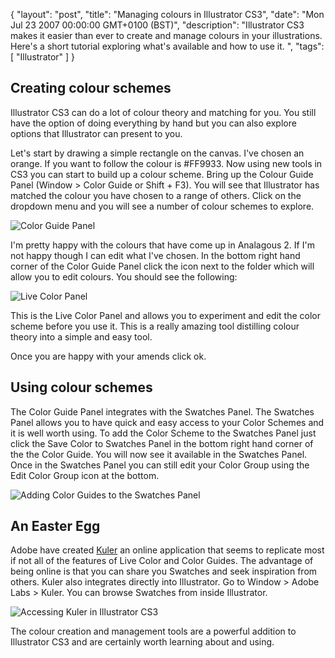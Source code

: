 {
  "layout": "post",
  "title": "Managing colours in Illustrator CS3",
  "date": "Mon Jul 23 2007 00:00:00 GMT+0100 (BST)",
  "description": "Illustrator CS3 makes it easier than ever to create and manage colours in your illustrations. Here's a short tutorial exploring what's available and how to use it. ",
  "tags": [
    "Illustrator"
  ]
}

## Creating colour schemes

Illustrator CS3 can do a lot of colour theory and matching for you. You still have the option of doing everything by hand but you can also explore options that Illustrator can present to you.

Let's start by drawing a simple rectangle on the canvas. I've chosen an orange. If you want to follow the colour is #FF9933. Now using new tools in CS3 you can start to build up a colour scheme. Bring up the Colour Guide Panel (Window > Color Guide or Shift + F3). You will see that Illustrator has matched the colour you have chosen to a range of others. Click on the dropdown menu and you will see a number of colour schemes to explore. 

![Color Guide Panel][1] 

I'm pretty happy with the colours that have come up in Analagous 2. If I'm not happy though I can edit what I've chosen. In the bottom right hand corner of the Color Guide Panel click the icon next to the folder which will allow you to edit colours. You should see the following: 

![Live Color Panel][2] 

This is the Live Color Panel and allows you to experiment and edit the color scheme before you use it. This is a really amazing tool distilling colour theory into a simple and easy tool. 

Once you are happy with your amends click ok.

## Using colour schemes

The Color Guide Panel integrates with the Swatches Panel. The Swatches Panel allows you to have quick and easy access to your Color Schemes and it is well worth using. To add the Color Scheme to the Swatches Panel just click the Save Color to Swatches Panel in the bottom right hand corner of the the Color Guide. You will now see it available in the Swatches Panel. Once in the Swatches Panel you can still edit your Color Group using the Edit Color Group icon at the bottom.

![Adding Color Guides to the Swatches Panel][3] 

## An Easter Egg

Adobe have created [Kuler][4] an online application that seems to replicate most if not all of the features of Live Color and Color Guides. The advantage of being online is that you can share you Swatches and seek inspiration from others. Kuler also integrates directly into Illustrator. Go to Window > Adobe Labs > Kuler. You can browse Swatches from inside Illustrator. 

![Accessing Kuler in Illustrator CS3][5] 

The colour creation and management tools are a powerful addition to Illustrator CS3 and are certainly worth learning about and using.

 [1]: http://shapeshed.com/images/articles/colour_guide.jpg 
 [2]: http://shapeshed.com/images/articles/live_color_edit.jpg 
 [3]: http://shapeshed.com/images/articles/adding_to_swatch.jpg 
 [4]: http://kuler.adobe.com/
 [5]: http://shapeshed.com/images/articles/adobe_labs.jpg 
